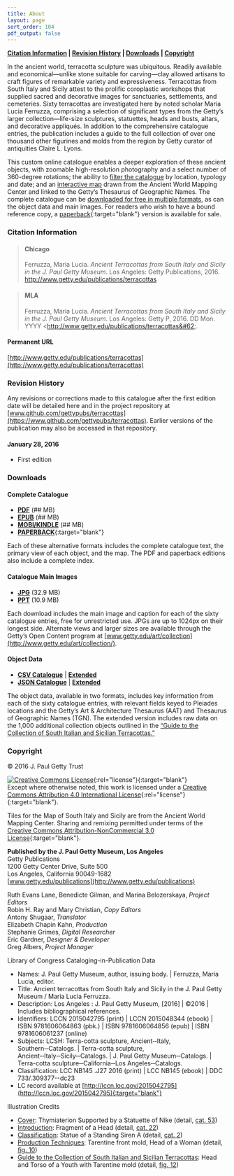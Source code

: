 ```yaml
---
title: About
layout: page
sort_order: 104
pdf_output: false
---
```


**[Citation Information](#citation-information) \| [Revision History](#revision-history) \|  [Downloads](#downloads) \| [Copyright](#copyright)**

In the ancient world, terracotta sculpture was ubiquitous. Readily available and economical&#8212;unlike stone suitable for carving&#8212;clay allowed artisans to craft figures of remarkable variety and expressiveness. Terracottas from South Italy and Sicily attest to the prolific coroplastic workshops that supplied sacred and decorative images for sanctuaries, settlements, and cemeteries. Sixty terracottas are investigated here by noted scholar Maria Lucia Ferruzza, comprising a selection of significant types from the Getty’s larger collection&#8212;life-size sculptures, statuettes, heads and busts, altars, and decorative appliqués. In addition to the comprehensive catalogue entries, the publication includes a guide to the full collection of over one thousand other figurines and molds from the region by Getty curator of antiquities Claire L. Lyons.

This custom online catalogue enables a deeper exploration of these ancient objects, with zoomable high-resolution photography and a select number of 360-degree rotations; the ability to [filter the catalogue](../catalogue/) by location, typology and date; and an [interactive map](../map/) drawn from the Ancient World Mapping Center and linked to the Getty’s Thesaurus of Geographic Names. The complete catalogue can be [downloaded for free in multiple formats](#downloads), as can the object data and main images. For readers who wish to have a bound reference copy, a [paperback](http://shop.getty.edu/products/ancient-terracottas-from-south-italy-and-sicily-in-the-j-paul-getty-museum-978-1606064863){:target="blank"} version is available for sale.

<section class="copyright">

### Citation Information

> #### Chicago
> Ferruzza, Maria Lucia. *Ancient Terracottas from South Italy and Sicily in the J. Paul Getty Museum*. Los Angeles: Getty Publications, 2016. http://www.getty.edu/publications/terracottas

> #### MLA
> Ferruzza, Maria Lucia. *Ancient Terracottas from South Italy and Sicily
  in the J. Paul Getty Museum*. Los Angeles: Getty P, 2016. <span class="cite-current-date">DD Mon. YYYY</span> &#60;http://www.getty.edu/publications/terracottas&#62;.

#### Permanent URL

[http://www.getty.edu/publications/terracottas](http://www.getty.edu/publications/terracottas)

### Revision History

Any revisions or corrections made to this catalogue after the first edition date
will be detailed here and in the project repository at
[www.github.com/gettypubs/terracottas](https://www.github.com/gettypubs/terracottas). Earlier versions of the publication may also be accessed in that repository.

#### January 28, 2016

- First edition

### Downloads

#### Complete Catalogue

- [**PDF**](assets/downloads/AncientTerracottas_Ferruzza.pdf) (## MB)
- [**EPUB**](assets/downloads/AncientTerracottas_Ferruzza.epub) (## MB)
- [**MOBI/KINDLE**](assets/downloads/AncientTerracottas_Ferruzza.mobi) (## MB)
- [**PAPERBACK**](http://shop.getty.edu/products/ancient-terracottas-from-south-italy-and-sicily-in-the-j-paul-getty-museum-978-1606064863){:target="blank"}

Each of these alternative formats includes the complete catalogue text, the primary view of each object, and the map. The PDF and paperback editions also include a complete index.

#### Catalogue Main Images

- [**JPG**](assets/downloads/AncientTerracottas_Ferruzza_Images.zip) (32.9 MB)
- [**PPT**](assets/downloads/AncientTerracottas_Ferruzza_Images.ppt) (10.9 MB)

Each download includes the main image and caption for each of the sixty catalogue entries, free for unrestricted use. JPGs are up to 1024px on their longest side. Alternate views and larger sizes are available through the Getty’s Open Content program at [www.getty.edu/art/collection](http://www.getty.edu/art/collection/).

#### Object Data

- [**CSV Catalogue**](assets/downloads/AncientTerracottas_Ferruzza_Data.csv) \| [**Extended**](assets/downloads/AncientTerracottas_Ferruzza_Data_Extended.csv)
- [**JSON Catalogue**](assets/downloads/AncientTerracottas_Ferruzza_Data.json) \| [**Extended**](assets/downloads/AncientTerracottas_Ferruzza_Data_Extended.json)

The object data, available in two formats, includes key information from each of the sixty catalogue entries, with relevant fields keyed to Pleiades locations and the Getty’s Art & Architecture Thesaurus (AAT) and Thesaurus of Geographic Names (TGN). The extended version includes raw data on the 1,000 additional collection objects outlined in the [“Guide to the Collection of South Italian and Sicilian Terracottas.”](../guide/)

### Copyright

© 2016 J. Paul Getty Trust

[![Creative Commons License](cc-by.png)](http://creativecommons.org/licenses/by/4.0/){:rel="license"}{:target="blank"}
<br />
Except where otherwise noted, this work is licensed under a [Creative Commons Attribution 4.0 International License](http://creativecommons.org/licenses/by/4.0/){:rel="license"}{:target="blank"}.

Tiles for the Map of South Italy and Sicily are from the Ancient World Mapping Center. Sharing and remixing permitted under terms of the [Creative Commons Attribution-NonCommercial 3.0 License](http://creativecommons.org/licenses/by-nc/3.0/){:target="blank"}.

**Published by the J. Paul Getty Museum, Los Angeles**  
Getty Publications  
1200 Getty Center Drive, Suite 500  
Los Angeles, California 90049-1682  
[www.getty.edu/publications](http://www.getty.edu/publications)

Ruth Evans Lane, Benedicte Gilman, and Marina Belozerskaya, *Project Editors* <br />
Robin H. Ray and Mary Christian, *Copy Editors* <br />
Antony Shugaar, *Translator*  <br />
Elizabeth Chapin Kahn, *Production* <br />
Stephanie Grimes, *Digital Researcher* <br />
Eric Gardner, *Designer &#38; Developer* <br />
Greg Albers, *Project Manager*

<div class="loc-cip">

Library of Congress Cataloging-in-Publication Data

- Names: J. Paul Getty Museum, author, issuing body. \| Ferruzza, Maria Lucia, editor.
- Title: Ancient terracottas from South Italy and Sicily in the J. Paul Getty Museum / Maria Lucia Ferruzza.
- Description: Los Angeles : J. Paul Getty Museum, [2016] \| ©2016 \| Includes bibliographical references.
- Identifiers: LCCN 2015042795 (print) \| LCCN 2015048344 (ebook) \| ISBN 9781606064863 (pbk.) \| ISBN 9781606064856 (epub) \| ISBN 9781606061237 (online)
- Subjects: LCSH: Terra-cotta sculpture, Ancient&#8209;&#8209;Italy, Southern&#8209;&#8209;Catalogs. \| Terra-cotta sculpture, Ancient&#8209;&#8209;Italy&#8209;&#8209;Sicily&#8209;&#8209;Catalogs. \| J. Paul Getty Museum&#8209;&#8209;Catalogs. \| Terra-cotta sculpture&#8209;&#8209;California&#8209;&#8209;Los Angeles&#8209;&#8209;Catalogs.
- Classification: LCC NB145 .J27 2016 (print) \| LCC NB145 (ebook) \| DDC 733/.309377--dc23
- LC record available at [http://lccn.loc.gov/2015042795](http://lccn.loc.gov/2015042795){:target="blank"}

</div>

Illustration Credits

- [Cover](../): Thymiaterion Supported by a Statuette of Nike (detail, [cat. 53](../catalogue/53/))
- [Introduction](../introduction/): Fragment of a Head (detail, [cat. 22](../catalogue/22/))
- [Classification](../classification/): Statue of a Standing Siren A (detail, [cat. 2](../catalogue/2/))
- [Production Techniques](../production_techniques/): Tarentine front mold, Head of a Woman (detail, [fig. 10](../guide/#fig_10))
- [Guide to the Collection of South Italian and Sicilian Terracottas](../guide/): Head and Torso of a Youth with Tarentine mold (detail, [fig. 12](../guide/#fig_12))

</section>
